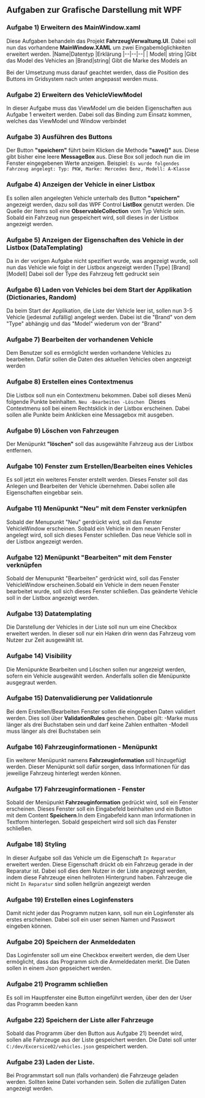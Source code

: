    ## Aufgaben zur Grafische Darstellung mit WPF 
   ### Aufgabe 1) Erweitern des MainWindow.xaml
Diese Aufgaben behandeln das Projekt **FahrzeugVerwaltung.UI**. Dabei soll nun das vorhandene **MainWindow.XAML** um zwei Eingabemöglichkeiten erweitert werden. 
|Name|Datentyp  |Erklärung
|--|--|--|
| Model| string  |Gibt das Model des Vehicles an
|Brand|string| Gibt die Marke des Models an

Bei der Umsetzung muss darauf geachtet werden, dass die Position des Buttons im Gridsystem nach  unten angepasst werden muss.
### Aufgabe 2) Erweitern des VehicleViewModel
In dieser Aufgabe muss das ViewModel um die beiden Eigenschaften aus Aufgabe 1 erweitert werden. Dabei soll das Binding zum Einsatz kommen, welches das ViewModel und Window verbindet 
### Aufgabe 3) Ausführen des Buttons
Der Button **"speichern"** führt beim Klicken die Methode **"save()"** aus. Diese gibt bisher eine leere **MessageBox** aus. Diese Box soll jedoch nun die im Fenster eingegebenen Werte anzeigen. 
Beispiel:
`Es wurde folgendes Fahrzeug angelegt: Typ: PKW, Marke: Mercedes Benz, Modell: A-Klasse `

### Aufgabe 4) Anzeigen der Vehicle in einer Listbox
Es sollen allen angelegten Vehicle unterhalb des Button **"speichern"** angezeigt werden, dazu soll das WPF Control **ListBox** genutzt werden. Die Quelle der Items soll eine **ObservableCollection** vom Typ Vehicle sein.
 Sobald ein Fahrzeug nun gespeichert wird, soll dieses in der Listbox angezeigt werden.
### Aufgabe 5) Anzeigen der Eigenschaften des Vehicle in der Listbox (DataTemplating)
Da in der vorigen Aufgabe nicht spezifiert wurde, was angezeigt wurde, soll nun das Vehicle wie folgt in der Listbox angezeigt werden
[Type] [Brand] [Modell] Dabei soll der Type des Fahrzeug fett gedruckt sein

### Aufgabe 6) Laden von Vehicles bei dem Start der Applikation (Dictionaries, Random)
Da beim Start der Applikation, die Liste der Vehicle leer ist, sollen nun 3-5 Vehicle (jedesmal zufällig) angelegt werden. Dabei ist die "Brand" von dem "Type" abhängig und das "Model" wiederum von der "Brand" 

### Aufgabe 7) Bearbeiten der vorhandenen Vehicle
Dem Benutzer soll es ermöglicht werden vorhandene Vehicles zu bearbeiten. Dafür sollen die Daten des aktuellen Vehicles oben angezeigt werden

### Aufgabe 8) Erstellen eines Contextmenus
Die Listbox soll nun ein Contextmenu bekommen. Dabei soll dieses Menü folgende Punkte beinhalten. 
`Neu
-Bearbeiten
-Löschen
`
Dieses Contextmenu soll bei einem Rechtsklick in der Listbox erscheinen. 
Dabei sollen alle Punkte beim Anklicken eine Messagebox mit ausgeben.

### Aufgabe 9) Löschen von Fahrzeugen
Der Menüpunkt **"löschen"** soll das ausgewählte Fahrzeug aus der Listbox entfernen.

### Aufgabe 10) Fenster zum Erstellen/Bearbeiten eines Vehicles
Es soll jetzt ein weiteres Fenster erstellt werden. Dieses Fenster soll das Anlegen und Bearbeiten der Vehicle übernehmen. 
Dabei sollen alle Eigenschaften eingebbar sein.

### Aufgabe 11) Menüpunkt "Neu" mit dem Fenster verknüpfen 
Sobald der Menupunkt "Neu" gerdrückt wird, soll das Fenster VehicleWindow erscheinen. Sobald ein Vehicle in dem neuen Fenster angelegt wird, soll sich dieses Fenster schließen.
Das neue Vehicle soll in der Listbox angezeigt werden. 

### Aufgabe 12) Menüpunkt "Bearbeiten" mit dem Fenster verknüpfen 
Sobald der Menupunkt "Bearbeiten" gerdrückt wird, soll das Fenster VehicleWindow erscheinen.Sobald ein Vehicle in dem neuen Fenster bearbeitet wurde, soll sich dieses Fenster schließen.
Das geänderte Vehicle soll in der Listbox angezeigt werden. 

### Aufgabe 13) Datatemplating
Die Darstellung der Vehicles in der Liste soll nun um eine Checkbox erweitert werden. In dieser soll nur ein Haken drin wenn das Fahrzeug vom Nutzer zur Zeit ausgewählt ist.

### Aufgabe 14) Visibility 
Die Menüpunkte Bearbeiten und Löschen sollen nur angezeigt werden, sofern ein Vehicle ausgewählt werden. Anderfalls sollen die Menüpunkte ausgegraut werden.  

### Aufgabe 15) Datenvalidierung per Validationrule
Bei dem Erstellen/Bearbeiten Fenster sollen die eingegeben Daten validiert werden. Dies soll über **ValidationRules** geschehen.
Dabei gilt:
-Marke muss länger als drei Buchstaben sein und darf keine Zahlen enthalten
-Modell muss länger als drei Buchstaben sein

### Aufgabe 16) Fahrzeuginformationen - Menüpunkt
Ein weiterer Menüpunkt namens **Fahrzeuginformation** soll hinzugefügt werden. Dieser Menüpunkt soll dafür sorgen, dass Informationen für das jeweilige Fahrzeug hinterlegt werden können. 

### Aufgabe 17) Fahrzeuginformationen - Fenster
Sobald der Menüpunkt **Fahrzeuginformation** gedrückt wird, soll ein Fenster erscheinen. Dieses Fenster soll ein Eingabefeld beinhalten und ein Button mit dem Content **Speichern**.In dem Eingabefeld kann man Informationen in Textform hinterlegen. Sobald gespeichert wird soll sich das Fenster schließen.

### Aufgabe 18) Styling
In dieser Aufgabe soll das Vehicle um die Eigenschaft `In Reparatur` erweitert werden. Diese Eigenschaft drückt ob ein Fahrzeug gerade in der Reparatur ist.
Dabei soll dies dem Nutzer in der Liste angezeigt werden, indem diese Fahrzeuge einen hellroten Hintergrund haben. Fahrzeuge die nicht `In Reparatur` sind sollen hellgrün angezeigt werden 

### Aufgabe 19) Erstellen eines Loginfensters
Damit nicht jeder das Programm nutzen kann, soll nun ein Loginfenster als erstes erscheinen. Dabei soll ein user seinen Namen und Passwort eingeben können. 

### Aufgabe 20) Speichern der Anmeldedaten
Das Loginfenster soll um eine Checkbox erweitert werden, die dem User ermöglicht, dass das Programm sich die Anmeldedaten merkt.
Die Daten sollen in einem Json gepseichert werden.

### Aufgabe 21) Programm schließen
Es soll im Hauptfenster eine Button eingeführt werden, über den der User das Programm beeden kann

### Aufgabe 22) Speichern der Liste aller Fahrzeuge
Sobald das Programm über den Button aus Aufgabe 21) beendet wird, sollen alle Fahrzeuge aus der Liste gespeichert werden. Die Datei soll unter `C:/dev/Excersice02/vehicles.json` gespeichert werden. 

### Aufgabe 23) Laden der Liste. 
Bei Programmstart soll nun (falls vorhanden) die Fahrzeuge geladen werden. Sollten keine Datei vorhanden sein. Sollen die zufälligen Daten angezeigt werden.


